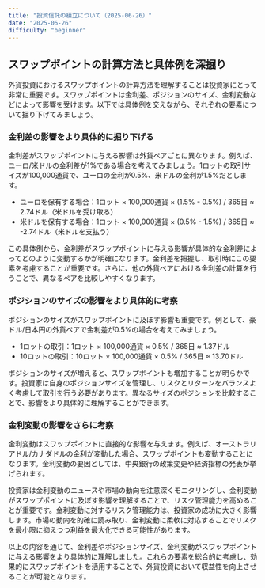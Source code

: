 ```yaml
---
title: "投資信託の積立について（2025-06-26）"
date: "2025-06-26"
difficulty: "beginner"
---
```


## スワップポイントの計算方法と具体例を深掘り

外貨投資におけるスワップポイントの計算方法を理解することは投資家にとって非常に重要です。スワップポイントは金利差、ポジションのサイズ、金利変動などによって影響を受けます。以下では具体例を交えながら、それぞれの要素について掘り下げてみましょう。

### 金利差の影響をより具体的に掘り下げる

金利差がスワップポイントに与える影響は外貨ペアごとに異なります。例えば、ユーロ/米ドルの金利差が1%である場合を考えてみましょう。1ロットの取引サイズが100,000通貨で、ユーロの金利が0.5%、米ドルの金利が1.5%だとします。

- ユーロを保有する場合：1ロット × 100,000通貨 × (1.5% - 0.5%) / 365日 ≈ 2.74ドル（米ドルを受け取る）
- 米ドルを保有する場合：1ロット × 100,000通貨 × (0.5% - 1.5%) / 365日 ≈ -2.74ドル（米ドルを支払う）

この具体例から、金利差がスワップポイントに与える影響が具体的な金利差によってどのように変動するかが明確になります。金利差を把握し、取引時にこの要素を考慮することが重要です。さらに、他の外貨ペアにおける金利差の計算を行うことで、異なるペアを比較しやすくなります。

### ポジションのサイズの影響をより具体的に考察

ポジションのサイズがスワップポイントに及ぼす影響も重要です。例として、豪ドル/日本円の外貨ペアで金利差が0.5%の場合を考えてみましょう。

- 1ロットの取引：1ロット × 100,000通貨 × 0.5% / 365日 ≈ 1.37ドル
- 10ロットの取引：10ロット × 100,000通貨 × 0.5% / 365日 ≈ 13.70ドル

ポジションのサイズが増えると、スワップポイントも増加することが明らかです。投資家は自身のポジションサイズを管理し、リスクとリターンをバランスよく考慮して取引を行う必要があります。異なるサイズのポジションを比較することで、影響をより具体的に理解することができます。

### 金利変動の影響をさらに考察

金利変動はスワップポイントに直接的な影響を与えます。例えば、オーストラリアドル/カナダドルの金利が変動した場合、スワップポイントも変動することになります。金利変動の要因としては、中央銀行の政策変更や経済指標の発表が挙げられます。

投資家は金利変動のニュースや市場の動向を注意深くモニタリングし、金利変動がスワップポイントに及ぼす影響を理解することで、リスク管理能力を高めることが重要です。金利変動に対するリスク管理能力は、投資家の成功に大きく影響します。市場の動向を的確に読み取り、金利変動に柔軟に対応することでリスクを最小限に抑えつつ利益を最大化できる可能性があります。

以上の内容を通じて、金利差やポジションサイズ、金利変動がスワップポイントに与える影響をより具体的に理解しました。これらの要素を総合的に考慮し、効果的にスワップポイントを活用することで、外貨投資において収益性を向上させることが可能となります。
